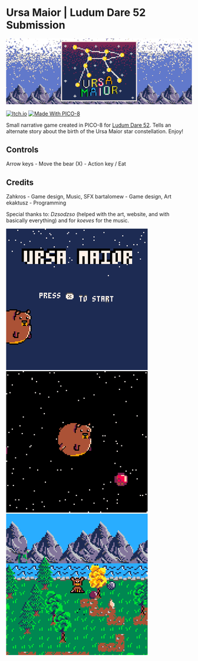 # Ursa Maior | Ludum Dare 52 Submission

![banner](./assets/dJEPzk.png)

[![Itch.io](https://img.shields.io/badge/Itch-%23FF0B34.svg?style=for-the-badge&logo=Itch.io&logoColor=white)](https://zahkros.itch.io/ursa-maior) [![Made With PICO-8](https://img.shields.io/badge/Made%20With-PICO--8-ff004d.svg?style=for-the-badge&logo=data%3Aimage%2Fpng%3Bbase64%2CiVBORw0KGgoAAAANSUhEUgAAABQAAAAUCAYAAACNiR0NAAAAlUlEQVQ4jWP8v5gBFTxOR%2BVXPfuPwp8SxIjCt%2BBG4TIxUBkMfgNZGIyi0IRmoobZxxeo0rcPocp%2FEEEJ08HvZaobyPj%2FjTpqmLAeJM2EtgMo3MHvZeqnw9X%2FXVHSUdhnP5Qw%2Fc%2B7CUVDS%2BsWFH6QpuyIT4cMT8xQBJI%2B1aHwj1%2F3RgnTVJbrKGH29egxFPWD38tUNxAAun4liexlTtMAAAAASUVORK5CYII%3D)](https://www.lexaloffle.com/bbs/?tid=51092)


Small narrative game created in PICO-8 for [Ludum Dare 52](https://ldjam.com/events/ludum-dare/52/ursa-maior). Tells an  alternate story about the birth of the Ursa Maior star constellation.
Enjoy!

## Controls
Arrow keys - Move the bear
(X) - Action key / Eat

## Credits
Zahkros - Game design, Music, SFX
bartalomew - Game design, Art
ekaktusz - Programming

Special thanks to: _Dzsodzso_ (helped with the art, website, and with basically everything) and for _koeves_ for the music.


![banner](./assets/19_5541b.gif)![banner](./assets/20_5543c.gif)![banner](./assets/21_55425.gif)